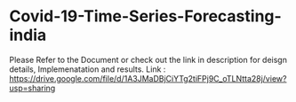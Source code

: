 # Covid-19-Time-Series-Forecasting-india
Please Refer to the Document or check out the link in description for deisgn details, Implemenatation and results.
Link : https://drive.google.com/file/d/1A3JMaDBjCiYTg2tiFPj9C_oTLNtta28j/view?usp=sharing
